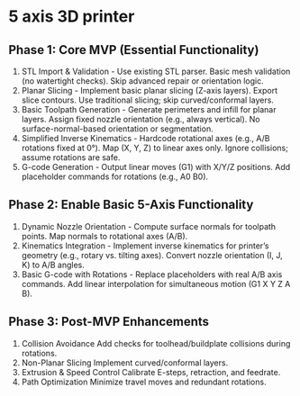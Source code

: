 # 5 axis 3D printer
## Phase 1: Core MVP (Essential Functionality)
1. STL Import & Validation	- Use existing STL parser. Basic mesh validation (no watertight checks). Skip advanced repair or orientation logic.
2. Planar Slicing	- Implement basic planar slicing (Z-axis layers). Export slice contours.	Use traditional slicing; skip curved/conformal layers.
3. Basic Toolpath Generation	- Generate perimeters and infill for planar layers. Assign fixed nozzle orientation (e.g., always vertical).	No surface-normal-based orientation or segmentation.
4. Simplified Inverse Kinematics	- Hardcode rotational axes (e.g., A/B rotations fixed at 0°). Map (X, Y, Z) to linear axes only.	Ignore collisions; assume rotations are safe.
5. G-code Generation	- Output linear moves (G1) with X/Y/Z positions. Add placeholder commands for rotations (e.g., A0 B0).
## Phase 2: Enable Basic 5-Axis Functionality
1. Dynamic Nozzle Orientation	- Compute surface normals for toolpath points. Map normals to rotational axes (A/B).
2. Kinematics Integration	- Implement inverse kinematics for printer’s geometry (e.g., rotary vs. tilting axes). Convert nozzle orientation (I, J, K) to A/B angles.
3. Basic G-code with Rotations	- Replace placeholders with real A/B axis commands. Add linear interpolation for simultaneous motion (G1 X Y Z A B).
## Phase 3: Post-MVP Enhancements
1. Collision Avoidance	Add checks for toolhead/buildplate collisions during rotations.
2. Non-Planar Slicing	Implement curved/conformal layers.
3. Extrusion & Speed Control	Calibrate E-steps, retraction, and feedrate.
4. Path Optimization	Minimize travel moves and redundant rotations.
